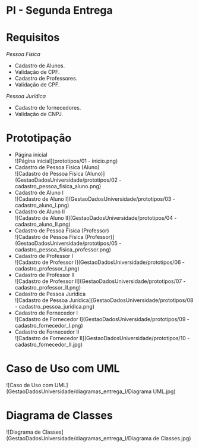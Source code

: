 # PI - Segunda Entrega
# Requisitos
_Pessoa Física_
- Cadastro de Alunos.
- Validação de CPF.
- Cadastro de Professores.
- Validação de CPF.

_Pessoa Jurídica_
- Cadastro de fornecedores.
- Validação de CNPJ.

# Prototipação
- Página inicial  
![Página inicial](prototipos/01 - inicio.png)
- Cadastro de Pessoa Física (Aluno)  
![Cadastro de Pessoa Física (Aluno)](GestaoDadosUniversidade/prototipos/02 - cadastro_pessoa_fisica_aluno.png)
- Cadastro de Aluno I  
![Cadastro de Aluno I](GestaoDadosUniversidade/prototipos/03 - cadastro_aluno_I.png)
- Cadastro de Aluno II  
![Cadastro de Aluno II](GestaoDadosUniversidade/prototipos/04 - cadastro_aluno_II.png)
- Cadastro de Pessoa Física (Professor)  
![Cadastro de Pessoa Física (Professor)](GestaoDadosUniversidade/prototipos/05 - cadastro_pessoa_fisica_professor.png)
- Cadastro de Professor I  
![Cadastro de Professor I](GestaoDadosUniversidade/prototipos/06 - cadastro_professor_I.png)
- Cadastro de Professor II  
![Cadastro de Professor II](GestaoDadosUniversidade/prototipos/07 - cadastro_professor_II.png)
- Cadastro de Pessoa Jurídica  
![Cadastro de Pessoa Jurídica](GestaoDadosUniversidade/prototipos/08 - cadastro_pessoa_juridica.png)
- Cadastro de Fornecedor I  
![Cadastro de Fornecedor I](GestaoDadosUniversidade/prototipos/09 - cadastro_fornecedor_I.png)
- Cadastro de Fornecedor II  
![Cadastro de Fornecedor II](GestaoDadosUniversidade/prototipos/10 - cadastro_fornecedor_II.jpg)

# Caso de Uso com UML
![Caso de Uso com UML](GestaoDadosUniversidade/diagramas_entrega_I/Diagrama UML.jpg)

# Diagrama de Classes
![Diagrama de Classes](GestaoDadosUniversidade/diagramas_entrega_I/Diagrama de Classes.jpg)
